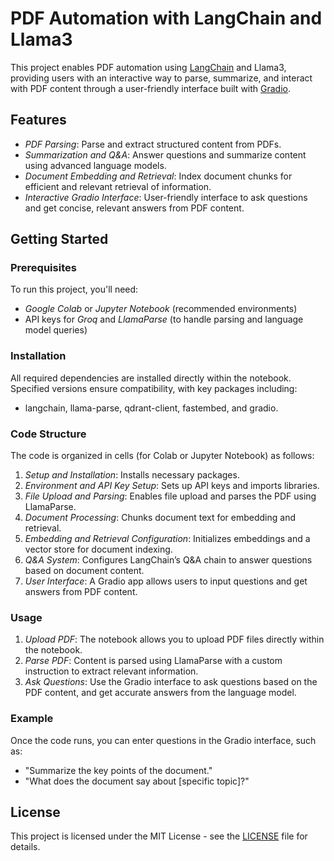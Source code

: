 # PDF Automation with LangChain and Llama3

This project enables PDF automation using [LangChain](https://github.com/hwchase17/langchain) and Llama3, providing users with an interactive way to parse, summarize, and interact with PDF content through a user-friendly interface built with [Gradio](https://gradio.app/).

## Features
- *PDF Parsing*: Parse and extract structured content from PDFs.
- *Summarization and Q&A*: Answer questions and summarize content using advanced language models.
- *Document Embedding and Retrieval*: Index document chunks for efficient and relevant retrieval of information.
- *Interactive Gradio Interface*: User-friendly interface to ask questions and get concise, relevant answers from PDF content.

## Getting Started

### Prerequisites
To run this project, you'll need:
- *Google Colab* or *Jupyter Notebook* (recommended environments)
- API keys for *Groq* and *LlamaParse* (to handle parsing and language model queries)

### Installation
All required dependencies are installed directly within the notebook. Specified versions ensure compatibility, with key packages including:
- langchain, llama-parse, qdrant-client, fastembed, and gradio.

### Code Structure
The code is organized in cells (for Colab or Jupyter Notebook) as follows:
1. *Setup and Installation*: Installs necessary packages.
2. *Environment and API Key Setup*: Sets up API keys and imports libraries.
3. *File Upload and Parsing*: Enables file upload and parses the PDF using LlamaParse.
4. *Document Processing*: Chunks document text for embedding and retrieval.
5. *Embedding and Retrieval Configuration*: Initializes embeddings and a vector store for document indexing.
6. *Q&A System*: Configures LangChain’s Q&A chain to answer questions based on document content.
7. *User Interface*: A Gradio app allows users to input questions and get answers from PDF content.

### Usage

1. *Upload PDF*: The notebook allows you to upload PDF files directly within the notebook.
2. *Parse PDF*: Content is parsed using LlamaParse with a custom instruction to extract relevant information.
3. *Ask Questions*: Use the Gradio interface to ask questions based on the PDF content, and get accurate answers from the language model.

### Example

Once the code runs, you can enter questions in the Gradio interface, such as:
- "Summarize the key points of the document."
- "What does the document say about [specific topic]?"

## License
This project is licensed under the MIT License - see the [LICENSE](LICENSE) file for details.

